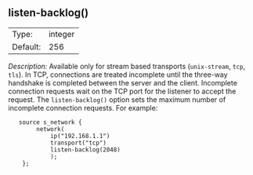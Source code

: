 ---
---
<!-- DISCLAIMER: This file is based on the syslog-ng Open Source Edition documentation https://github.com/balabit/syslog-ng-ose-guides/commit/2f4a52ee61d1ea9ad27cb4f3168b95408fddfdf2 and is used under the terms of The syslog-ng Open Source Edition Documentation License. The file has been modified by Axoflow. -->

## listen-backlog()

|          |         |
| -------- | ------- |
| Type:    | integer |
| Default: | 256     |

*Description:* Available only for stream based transports (`unix-stream`, `tcp`, `tls`). In TCP, connections are treated incomplete until the three-way handshake is completed between the server and the client. Incomplete connection requests wait on the TCP port for the listener to accept the request. The `listen-backlog()` option sets the maximum number of incomplete connection requests. For example:

```shell
   source s_network {
        network(
            ip("192.168.1.1")
            transport("tcp")
            listen-backlog(2048)
            );
    };
```

